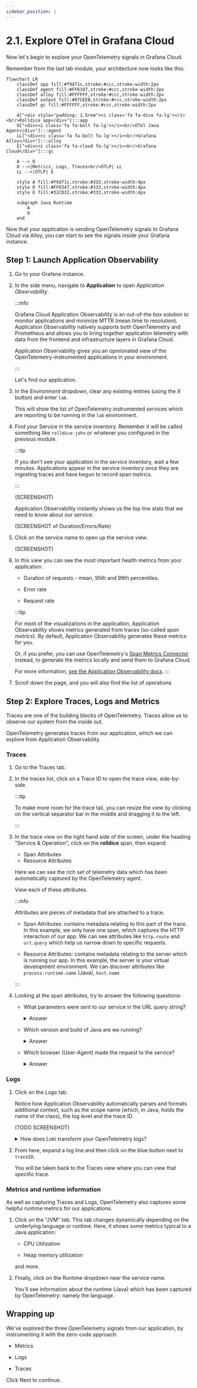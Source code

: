 ```yaml
---
sidebar_position: 1
---
```


# 2.1. Explore OTel in Grafana Cloud

Now let's begin to explore your OpenTelemetry signals in Grafana Cloud.

Remember from the last lab module, your architecture now looks like this:

```mermaid
flowchart LR
    classDef app fill:#f9d71c,stroke:#ccc,stroke-width:2px
    classDef agent fill:#FF6347,stroke:#ccc,stroke-width:2px
    classDef alloy fill:#FFFFFF,stroke:#ccc,stroke-width:2px
    classDef output fill:#87CEEB,stroke:#ccc,stroke-width:2px
    classDef gc fill:#FFFFFF,stroke:#ccc,stroke-width:2px

    A["<div style="padding: 1.5rem"><i class='fa fa-dice fa-lg'></i><br/>Rolldice app</div>"]:::app
    O["<div><i class='fa fa-bolt fa-lg'></i><br/>OTel Java Agent</div>"]:::agent
    LL["<div><i class='fa fa-bolt fa-lg'></i><br/>Grafana Alloy</div>"]:::alloy
    E["<div><i class='fa fa-cloud fa-lg'></i><br/>Grafana Cloud</div>"]:::gc

    A --> O
    O -->|Metrics, Logs, Traces<br/>OTLP| LL
    LL -->|OTLP| E

    style A fill:#f9d71c,stroke:#333,stroke-width:4px
    style O fill:#FF6347,stroke:#333,stroke-width:4px
    style E fill:#32CD32,stroke:#333,stroke-width:4px

    subgraph Java Runtime
        A
        O
    end

```

Now that your application is sending OpenTelemetry signals to Grafana Cloud via Alloy, you can start to see the signals inside your Grafana instance.

## Step 1: Launch Application Observability

1.  Go to your Grafana instance.

1.  In the side menu, navigate to **Application** to open _Application Observability_.

    :::info

    Grafana Cloud Application Observability is an out-of-the box solution to monitor applications and minimize MTTR (mean time to resolution). Application Observability natively supports both OpenTelemetry and Prometheus and allows you to bring together application telemetry with data from the frontend and infrastructure layers in Grafana Cloud.

    Application Observability gives you an opinionated view of the OpenTelemetry-instrumented applications in your environment.

    :::

    Let's find our application.

1.  In the _Environment_ dropdown, clear any existing entries (using the *X* button) and enter `lab`.

    This will show the list of OpenTelemetry instrumented services which are reporting to be running in the `lab` environment.

1.  Find your Service in the service inventory. Remember it will be called something like `rolldice-john` or whatever you configured in the previous module.

    :::tip

    If you don't see your application in the service inventory, wait a few minutes. Applications appear in the service inventory once they are ingesting traces and have begun to record span metrics.

    :::

    (SCREENSHOT)

    Application Observability instantly shows us the top line stats that we need to know about our service:

    (SCREENSHOT of Duration/Errors/Rate)

1.  Click on the service name to open up the service view.

    (SCREENSHOT)

1.  In this view you can see the most important health metrics from your application.

    - Duration of requests - mean, 95th and 99th percentiles.

    - Error rate

    - Request rate

    :::tip

    For most of the visualizations in the application, Application Observability shows metrics generated from traces (so-called _span metrics_). By default, Application Observability generates these metrics for you.
    
    Or, if you prefer, you can use OpenTelemetry's [Span Metrics Connector](https://github.com/open-telemetry/opentelemetry-collector-contrib/tree/main/connector/spanmetricsconnector) instead, to generate the metrics locally and send them to Grafana Cloud.
    
    For more information, [see the Application Observability docs](https://grafana.com/docs/grafana-cloud/monitor-applications/application-observability/manual/configure).
    :::

1.  Scroll down the page, and you will also find the list of operations

## Step 2: Explore Traces, Logs and Metrics

Traces are one of the building blocks of OpenTelemetry. Traces allow us to observe our system from the inside out.

OpenTelemetry generates traces from our application, which we can explore from Application Observability.

### Traces

1.  Go to the Traces tab.

1.  In the traces list, click on a Trace ID to open the trace view, side-by-side.

    :::tip

    To make more room for the trace tail, you can resize the view by clicking on the vertical separator bar in the middle and dragging it to the left.

    :::

1.  In the trace view on the right hand side of the screen, under the heading "Service & Operation", click on the **rolldice** span, then expand:

    - Span Attributes
    - Resource Attributes

    Here we can see the rich set of telemetry data which has been automatically captured by the OpenTelemetry agent.

    View each of these attributes.

    :::info

    Attributes are pieces of metadata that are attached to a trace.

    - Span Attributes: contains metadata relating to this part of the trace. In this example, we only have one span, which captures the HTTP interaction of our app. We can see attributes like `http.route` and `url.query` which help us narrow down to specific requests.

    - Resource Attributes: contains metadata relating to the server which is running our app. In this example, the server is your virtual development environment. We can discover attributes like `process.runtime.name` (Java), `host.name`

    :::

1.  Looking at the span attributes, try to answer the following questions:

    - What parameters were sent to our service in the URL query string?

        <details>
        <summary>Answer</summary>

        TODO answer goes here
        </details>

    - Which version and build of Java are we running?

      <details>
        <summary>Answer</summary>
  
        Look at the **resource attribute** `process.runtime.description`.
        
        It will show something like `Eclipse Adoptium OpenJDK 64-Bit Server VM 17.0.12+7` . (Eclipse Adoptium is a build of   the Java Runtime Environment)
      </details>

    - Which browser (User-Agent) made the request to the service?

      <details>
        <summary>Answer</summary>
  
        Look at the **span attribute** `user_agent.original`. 
        
        It should contain something like `k6/0.53.0 (https://k6.io/)`, which is correct, because _k6_ is generating test   requests to our service!
      </details>

### Logs

1.  Click on the _Logs_ tab. 

    Notice how Application Observability automatically parses and formats additional context, such as the scope name (which, in Java, holds the name of the class), the log level and the trace ID.

    (TODO SCREENSHOT)

    <details>
      <summary>How does Loki transform your OpenTelemetry logs?</summary>

      Loki performs some mapping on your OpenTelemetry logs:
  
      - It tries to determine a `service_name` and uses it as a label.
      - It saves some other OpenTelemetry attributes as labels, like:
          - deployment.environment (becomes `deployment_environment`)
          - service.instance.id (becomes `service_instance_id`)
      - It saves some OpenTelemetry attributes as _Structured Metadata_, which are key-value pairs that can be attached to   log lines.
  
      For more information, see [the Loki documentation](https://grafana.com/docs/loki/latest/send-data/otel/).
    </details>

1.  From here, expand a log line and then click on the blue button next to `traceID`.

    You will be taken back to the Traces view where you can view that specific trace.

### Metrics and runtime information

As well as capturing Traces and Logs, OpenTelemetry also captures some helpful runtime metrics for our applications.

1.  Click on the "JVM" tab. This tab changes dynamically depending on the underlying language or runtime. Here, it shows some metrics typical to a Java application:

    - CPU Utilization

    - Heap memory utilization

    and more.

1.  Finally, click on the Runtime dropdown near the service name.

    You'll see information about the runtime (Java) which has been captured by OpenTelemetry: namely the language.



## Wrapping up

We've explored the three OpenTelemetry signals from our application, by instrumenting it with the zero-code approach:

- Metrics

- Logs

- Traces

Click Next to continue.







